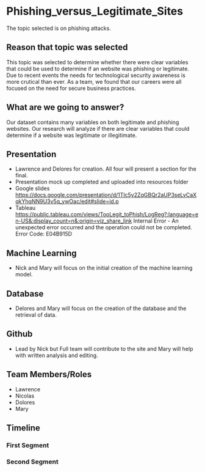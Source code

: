 # Phishing_versus_Legitimate_Sites
The topic selected is on phishing attacks.  

## Reason that topic was selected
This topic was selected to determine whether there were clear variables that could be used to determine if an website was phishing or legitimate. Due to recent events the needs for technological security awareness is more crutical than ever. As a team, we found that our careers were all focused on the need for secure business practices.

## What are we going to answer?
Our dataset contains many variables on both legitimate and phishing websites. Our research will analyze if there are clear variables that could determine if a website was legitimate or illegitimate. 

## Presentation
* Lawrence and Delores for creation. All four will present a section for the final. 
* Presentation mock up completed and uploaded into resources folder
* Google slides https://docs.google.com/presentation/d/1Tlc5y2ZqGBQr2aUP3seLvCaXqkYhqNN9U3v5q_ywOac/edit#slide=id.p
* Tableau https://public.tableau.com/views/TooLegit_toPhish/LogReg?:language=en-US&:display_count=n&:origin=viz_share_link
Internal Error - An unexpected error occurred and the operation could not be completed.
Error Code: E04B915D
## Machine Learning
* Nick and Mary will focus on the initial creation of the machine learning model. 
## Database
* Delores and Mary will focus on the creation of the database and the retrieval of data.
## Github
* Lead by Nick but Full team will contribute to the site and Mary will help with written analysis and editing. 

## Team Members/Roles
* Lawrence
* Nicolas
* Dolores
* Mary 

## Timeline
### First Segment


### Second Segment 
